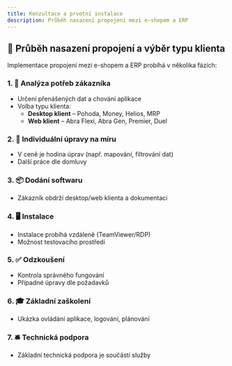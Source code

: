 ```yaml
---
title: Konzultace a prvotní instalace
description: Průběh nasazení propojení mezi e-shopem a ERP
---
```


## 🧩 Průběh nasazení propojení a výběr typu klienta

Implementace propojení mezi e-shopem a ERP probíhá v několika fázích:

### 1. 🧐 Analýza potřeb zákazníka
- Určení přenášených dat a chování aplikace
- Volba typu klienta:
  - **Desktop klient** – Pohoda, Money, Helios, MRP
  - **Web klient** – Abra Flexi, Abra Gen, Premier, Duel

### 2. 🔧 Individuální úpravy na míru
- V ceně je hodina úprav (např. mapování, filtrování dat)
- Další práce dle domluvy

### 3. 📦 Dodání softwaru
- Zákazník obdrží desktop/web klienta a dokumentaci

### 4. 🖥️ Instalace
- Instalace probíhá vzdáleně (TeamViewer/RDP)
- Možnost testovacího prostředí

### 5. ✅ Odzkoušení
- Kontrola správného fungování
- Případné úpravy dle požadavků

### 6. 🎓 Základní zaškolení
- Ukázka ovládání aplikace, logování, plánování

### 7. 🛎️ Technická podpora
- Základní technická podpora je součástí služby
